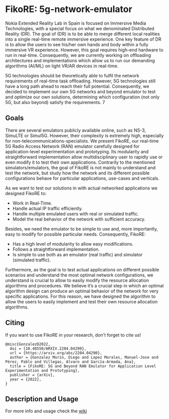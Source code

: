 # FikoRE: 5g-network-emulator

Nokia Extended Reality Lab in Spain is focused on Immersive Media Technologies, with a special focus on what we denominated Distributed Reality (DR). The goal of (DR) is to be able to merge different local realities into a single real-time remote immersive experience. One key feature of DR is to allow the users to see his/her own hands and body within a fully immersive VR experience. However, this goal requires high-end hardware to run in real-time. Consequently, we are currently working on offloading architectures and implementations which allow us to run our demanding algorithms (AI/ML) on light VR/AR devices in real-time. 

5G technologies should be theoretically able to fulfil the network requirements of real-time task offloading. However, 5G technologies still have a long path ahead to reach their full potential. Consequently, we decided to implement our own 5G networks and beyond emulator to test and optimize our own solutions, determining which configuration (not only 5G, but also beyond) satisfy the requirements.  7

##  Goals

There are several emulators publicly available online, such as NS-3, SimuLTE or Simul5G. However, their complexity is extremely high, especially for non-telecommunications-specialists. We present FikoRE, our real-time 5G Radio Access Network (RAN) emulator carefully designed for application-level experimentation and prototyping. Its modularity and straightforward implementation allow multidisciplinary user to rapidly use or even modify it to test their own applications. Contrarily to the mentioned simulators/emulators, the goal of FikoRE is not mainly to understand and test the network, but study how the network and its different possible configurations behave for particular applications, use-cases and verticals.  

As we want to test our solutions in with actual networked applications we designed FikoRE to:  

* Work in Real-Time.
* Handle actual IP traffic efficiently. 
* Handle multiple emulated users with real or simulated traffic. 
* Model the real behavior of the network with sufficient accuracy. 

Besides, we need the emulator to be simple to use and, more importantly, easy to modify for possible particular needs. Consequently, FikoRE:  

* Has a high level of modularity to allow easy modifications.  
* Follows a straightforward implementation.  
* Is simple to use both as an emulator (real traffic) and simulator (simulated traffic).  

Furthermore, as the goal is to test actual applications on different possible scenarios and understand the most optimal network configurations, we understand is crucial to allow to easily modify the resource allocation algorithms and procedures. We believe it’s a crucial step in which an optimal algorithm design can produce an optimal behavior of the network for very specific applications. For this reason, we have designed the algorithm to allow the users to easily implement and test their own resource allocation algorithms.  

## Citing

If you want to use FikoRE in your research, don't forget to cite us!

```
@misc{GonzalezD2022,
  doi = {10.48550/ARXIV.2204.04290},
  url = {https://arxiv.org/abs/2204.04290},
  author = {Gonzalez Morin, Diego and Lopez Morales, Manuel-Jose and Pérez, Pablo and Villegas, Alvaro and García-Armada, Ana},
  title = {FikoRE: 5G and Beyond RAN Emulator for Application Level Experimentation and Prototyping},
  publisher = {arXiv},
  year = {2022},
}
```

## Description and Usage

For more info and usage check the [wiki](https://github.com/nokia/5g-network-emulator/wiki)
